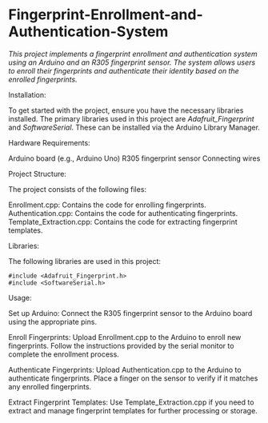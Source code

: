 # Fingerprint-Enrollment-and-Authentication-System

*This project implements a fingerprint enrollment and authentication system using an Arduino and an R305 fingerprint sensor. The system allows users to enroll their fingerprints and authenticate their identity based on the enrolled fingerprints.*

Installation:

  To get started with the project, ensure you have the necessary libraries installed. The primary libraries used in this project are *Adafruit_Fingerprint* and *SoftwareSerial*. These can be installed via the Arduino Library Manager.

Hardware Requirements:

  Arduino board (e.g., Arduino Uno)
  R305 fingerprint sensor
  Connecting wires
  
Project Structure:

  The project consists of the following files:

  Enrollment.cpp: Contains the code for enrolling fingerprints.
  Authentication.cpp: Contains the code for authenticating fingerprints.
  Template_Extraction.cpp: Contains the code for extracting fingerprint templates.
  
Libraries:

The following libraries are used in this project:

    #include <Adafruit_Fingerprint.h>
    #include <SoftwareSerial.h>
    
Usage:

Set up Arduino: Connect the R305 fingerprint sensor to the Arduino board using the appropriate pins.

Enroll Fingerprints: Upload Enrollment.cpp to the Arduino to enroll new fingerprints. Follow the instructions provided by the serial monitor to complete the  enrollment process.

Authenticate Fingerprints: Upload Authentication.cpp to the Arduino to authenticate fingerprints. Place a finger on the sensor to verify if it matches any    enrolled fingerprints.

Extract Fingerprint Templates: Use Template_Extraction.cpp if you need to extract and manage fingerprint templates for further processing or storage.
